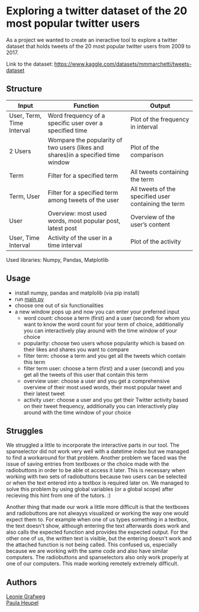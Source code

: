 # Exploring a twitter dataset of the 20 most popular twitter users

As a project we wanted to create an ineractive tool to explore a twitter dataset that holds tweets of the 20 most popular twitter users from 2009 to 2017.

Link to the dataset:
https://www.kaggle.com/datasets/mmmarchetti/tweets-dataset

## Structure

| Input  | Function | Output |
| ------------- | ------------- | ------------- |
| User, Term, Time Interval  | Word frequency of a specific user over a specified time  | Plot of the frequency in interval  |
| 2 Users  | Wompare the popularity of two users (likes and shares)in a specified time window  | Plot of the comparison  |
| Term  | Filter for a specified term  | All tweets containing the term  |
| Term, User  | Filter for a specified term among tweets of the user  | All tweets of the specified user containing the term  |
| User  | Overview: most used words, most popular post, latest post  | Overview of the user’s content  |
| User, Time Interval | Activity of the user in a time interval  | Plot of the activity  |

Used libraries: Numpy, Pandas, Matplotlib

## Usage
- install numpy, pandas and matplolib (via pip install)
- run [main.py](main.py)
- choose one out of six functionalities 
- a new window pops up and now you can enter your preferred input
  - word count: choose a term (first) and a user (second) for whom you want to know the word count for your term of choice, additionally you can interactively play around with the time window of your choice 
  - popularity: choose two users whose popularity which is based on their likes and shares you want to compare
  - filter term: choose a term and you get all the tweets which contain this term
  - filter term user: choose a term (first) and a user (second) and you get all  the tweets of this user that contain this term
  - overview user: choose a user and you get a comprehensive overview of their most used words, their most popular tweet and their latest tweet
  - activity user: choose a user and you get their Twitter activity based on their tweet frequency, additionally you can interactively play around with the time window of your choice 


## Struggles
We struggled a little to incorporate the interactive parts in our tool.
The spanselector did not work very well with a datetime index but we managed to find a workaround for that problem.
Another problem we faced was the issue of saving entries from textboxes or the choice made with the radiobuttons in order to be able ot access it later.
This is necessary when working with two sets of radiobuttons because two users can be selected or when the text entered into a textbox is required later on.
We managed to solve this problem by using global variables (or a global scope) after recieving this hint from one of the tutors. :)

Another thing that made our work a little more difficult is that the textboxes and radiobuttons are not alwayys visualized or working the way one would expect them to.
For example when one of us types something in a textbox, the text doesn't show, although entering the text afterwards does work and also calls the expected function and provides the expected output.
For the other one of us, the written text is visible, but the entering doesn't work and the attached function is not being called.
This confused us, especially because we are working with the same code and also have similar computers.
The radiobuttons and spanselectors also only work properly at one of our computers.
This made working remotely extremely difficult.


## Authors
[Leonie Grafweg](mailto:lgrafweg@uos.de)<br/>
[Paula Heupel](mailto:pheupel@uos.de)<br/>
